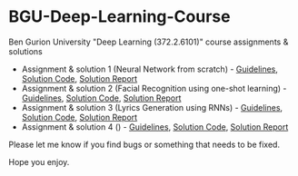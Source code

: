 # BGU-Deep-Learning-Course

Ben Gurion University "Deep Learning (372.2.6101)" course assignments & solutions

- Assignment & solution 1 (Neural Network from scratch) - [Guidelines](Assignment_1/Assignment_Guidelines.pdf), [Solution Code](Assignment_1/Assignment_Solution_Code.ipynb), [Solution Report](Assignment_1/Assignment_Solution_Report.pdf)
- Assignment & solution 2 (Facial Recognition using one-shot learning) - [Guidelines](Assignment_2/Assignment_Guidelines.pdf), [Solution Code](Assignment_2/Assignment_Solution_Code.ipynb), [Solution Report](Assignment_2/Assignment_Solution_Report.pdf)
- Assignment & solution 3 (Lyrics Generation using RNNs) - [Guidelines](Assignment_3/Assignment_Guidelines.pdf), [Solution Code](Assignment_3/Assignment_Solution_Code.ipynb), [Solution Report](Assignment_3/Assignment_Solution_Report.pdf)
- Assignment & solution 4 () - [Guidelines](Assignment_4/Assignment_Guidelines.pdf), [Solution Code](Assignment_4/Assignment_Solution_Code.ipynb), [Solution Report](Assignment_4/Assignment_Solution_Report.pdf)

Please let me know if you find bugs or something that needs to be fixed.

Hope you enjoy.
